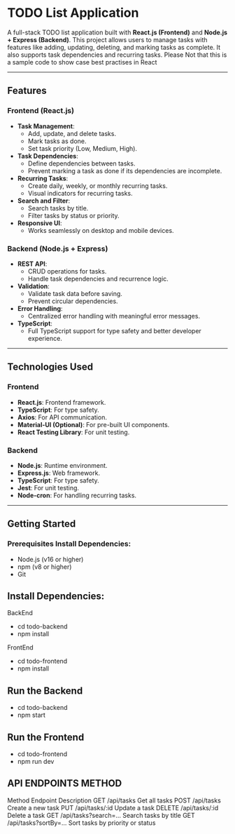 # TODO List Application

A full-stack TODO list application built with **React.js (Frontend)** and **Node.js + Express (Backend)**. This project allows users to manage tasks with features like adding, updating, deleting, and marking tasks as complete. It also supports task dependencies and recurring tasks.
Please Not that this is a sample code to show case best practises in React 

---

## Features

### Frontend (React.js)

- **Task Management**:
  - Add, update, and delete tasks.
  - Mark tasks as done.
  - Set task priority (Low, Medium, High).
- **Task Dependencies**:
  - Define dependencies between tasks.
  - Prevent marking a task as done if its dependencies are incomplete.
- **Recurring Tasks**:
  - Create daily, weekly, or monthly recurring tasks.
  - Visual indicators for recurring tasks.
- **Search and Filter**:
  - Search tasks by title.
  - Filter tasks by status or priority.
- **Responsive UI**:
  - Works seamlessly on desktop and mobile devices.

### Backend (Node.js + Express)

- **REST API**:
  - CRUD operations for tasks.
  - Handle task dependencies and recurrence logic.
- **Validation**:
  - Validate task data before saving.
  - Prevent circular dependencies.
- **Error Handling**:
  - Centralized error handling with meaningful error messages.
- **TypeScript**:
  - Full TypeScript support for type safety and better developer experience.

---

## Technologies Used

### Frontend

- **React.js**: Frontend framework.
- **TypeScript**: For type safety.
- **Axios**: For API communication.
- **Material-UI (Optional)**: For pre-built UI components.
- **React Testing Library**: For unit testing.

### Backend

- **Node.js**: Runtime environment.
- **Express.js**: Web framework.
- **TypeScript**: For type safety.
- **Jest**: For unit testing.
- **Node-cron**: For handling recurring tasks.

---

## Getting Started

### Prerequisites Install Dependencies:

- Node.js (v16 or higher)
- npm (v8 or higher)
- Git

## Install Dependencies:

BackEnd

- cd todo-backend
- npm install

FrontEnd

- cd todo-frontend
- npm install

## Run the Backend

- cd todo-backend
- npm start

## Run the Frontend

- cd todo-frontend
- npm run dev

## API ENDPOINTS METHOD

Method Endpoint Description
GET /api/tasks Get all tasks
POST /api/tasks Create a new task
PUT /api/tasks/:id Update a task
DELETE /api/tasks/:id Delete a task
GET /api/tasks?search=... Search tasks by title
GET /api/tasks?sortBy=... Sort tasks by priority or status
